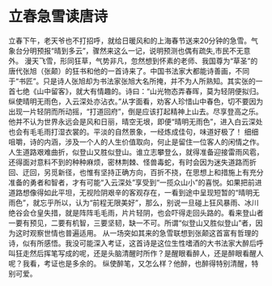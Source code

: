 # 立春急雪读唐诗
立春下午，老天爷也不打招呼，就给日暖风和的上海春节送来20分钟的急雪。气象台分明预报“晴到多云”，骤然来这么一记，说明预测也偶有疏失,市民不无意外。 
漫天飞雪，形同狂草，气势非凡，忽然想到怀素的老师、我国尊为“草圣”的唐代张旭（张颠）的狂书和他的一首诗来了。中国书法家大都能诗善画，不同于“书匠”。只是诗人张旭却为书法家张旭大名所掩，并不为人所熟知。其实张的一首七绝《山中留客》，就大有情趣的。诗曰：“山光物态弄春晖，莫为轻阴便拟归。纵使晴明无雨色，入云深处亦沾衣。”从字面看，劝客人珍惜山中春色，切不要因为出现一片轻阴而所动摇，“打道回府”，倒是应该打起精神上山去。尽享登高之乐。他并不认为世界永远会是风和日丽，晴空无垠，即便“晴明无雨色”，进入白云深处也会有毛毛雨打湿衣裳的。平淡的自然景象，一经炼成佳句，味道好极了！ 
细细咀嚼，诗的内涵，涉及一个人的人生价值取向，何止是留住一位客人的闲情之作。人生道路艰难曲折，似登山又胜似登山。谁立志攀登么，就得准备迎接雷雨风雹，还得面对意料不到的种种麻烦，密林荆棘、怪兽毒蛇，有时会因为迷失道路而折回、迂回，另觅新径，也惟有坚持正确方向，百折不挠，在思想上和措施上有充分准备的勇者和智者，才有可能“入云深处”享受到“一揽众山小”的喜悦。如果把前进道路想像得如此平坦，无视险阴艰辛的客观存在，一看到途中呈现短暂的“晴明无雨色”，就忘乎所以，认为“前程无限美好”，那么，别说一旦碰上狂风暴雨、冰川绝谷会仓皇失措，就是阵阵毛毛雨，片片轻阴，也会吓得走回头路的。看来登山者一要有预见，二要有机智，三要坚韧，缺一不可。所谓“似登山又胜似登山”者，因为这时观察世情也普遍适用。 
从一场突如其来的急雪联想到张颠这首富有哲理的诗，似有所感悟。我没可能深入考证，这首诗是这位生性嗜酒的大书法家大醉后呼叫狂走然后挥笔写成的呢，还是头脑清醒时所作？是醒眼看醉人，还是醉眼看醒人呢？我看，考证也是多余的。 
纵使醉笔，又怎么样？他醉，也醉得特别清醒，特别可爱。
  